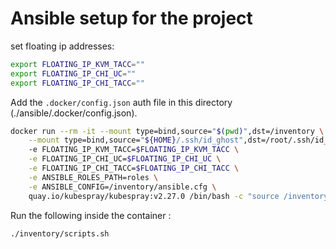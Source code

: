 # Ansible setup for the project

set floating ip addresses:

```sh
export FLOATING_IP_KVM_TACC=""
export FLOATING_IP_CHI_UC=""
export FLOATING_IP_CHI_TACC=""
```

Add the `.docker/config.json` auth file in this directory (./ansible/.docker/config.json).

```sh
docker run --rm -it --mount type=bind,source="$(pwd)",dst=/inventory \
    --mount type=bind,source="${HOME}/.ssh/id_ghost",dst=/root/.ssh/id_rsa \ 
    -e FLOATING_IP_KVM_TACC=$FLOATING_IP_KVM_TACC \
    -e FLOATING_IP_CHI_UC=$FLOATING_IP_CHI_UC \
    -e FLOATING_IP_CHI_TACC=$FLOATING_IP_CHI_TACC \
    -e ANSIBLE_ROLES_PATH=roles \
    -e ANSIBLE_CONFIG=/inventory/ansible.cfg \
    quay.io/kubespray/kubespray:v2.27.0 /bin/bash -c "source /inventory/scripts.sh; /bin/bash"
```

Run the following inside the container : 

```sh
./inventory/scripts.sh
```

